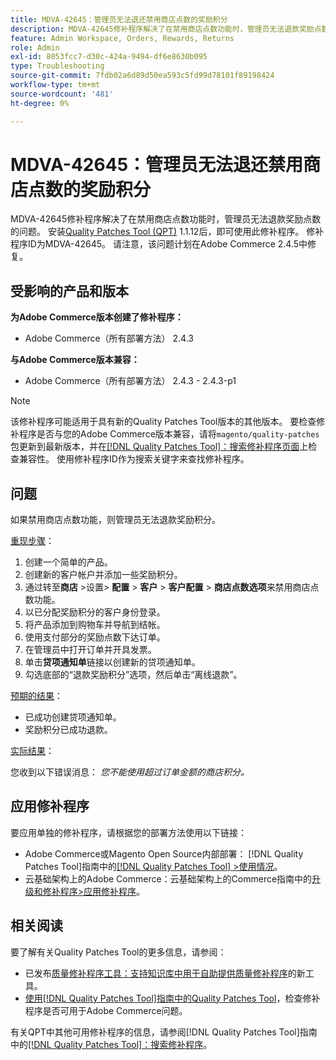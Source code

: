 ```yaml
---
title: MDVA-42645：管理员无法退还禁用商店点数的奖励积分
description: MDVA-42645修补程序解决了在禁用商店点数功能时，管理员无法退款奖励点数的问题。 安装[Quality Patches Tool (QPT)](https://experienceleague.adobe.com/zh-hans/docs/commerce-operations/tools/quality-patches-tool/quality-patches-tool-to-self-serve-quality-patches) 1.1.12后，即可使用此修补程序。 修补程序ID为MDVA-42645。 请注意，该问题计划在Adobe Commerce 2.4.5中修复。
feature: Admin Workspace, Orders, Rewards, Returns
role: Admin
exl-id: 8053fcc7-d30c-424a-9494-df6e8630b095
type: Troubleshooting
source-git-commit: 7fdb02a6d89d50ea593c5fd99d78101f89198424
workflow-type: tm+mt
source-wordcount: '481'
ht-degree: 0%

---
```


# MDVA-42645：管理员无法退还禁用商店点数的奖励积分

MDVA-42645修补程序解决了在禁用商店点数功能时，管理员无法退款奖励点数的问题。 安装[Quality Patches Tool (QPT)](https://experienceleague.adobe.com/zh-hans/docs/commerce-operations/tools/quality-patches-tool/quality-patches-tool-to-self-serve-quality-patches) 1.1.12后，即可使用此修补程序。 修补程序ID为MDVA-42645。 请注意，该问题计划在Adobe Commerce 2.4.5中修复。

## 受影响的产品和版本

**为Adobe Commerce版本创建了修补程序：**

* Adobe Commerce（所有部署方法） 2.4.3

**与Adobe Commerce版本兼容：**

* Adobe Commerce（所有部署方法） 2.4.3 - 2.4.3-p1

>[!NOTE]
>
>该修补程序可能适用于具有新的Quality Patches Tool版本的其他版本。 要检查修补程序是否与您的Adobe Commerce版本兼容，请将`magento/quality-patches`包更新到最新版本，并在[[!DNL Quality Patches Tool]：搜索修补程序页面](https://experienceleague.adobe.com/zh-hans/docs/commerce-operations/tools/quality-patches-tool/quality-patches-tool-to-self-serve-quality-patches)上检查兼容性。 使用修补程序ID作为搜索关键字来查找修补程序。

## 问题

如果禁用商店点数功能，则管理员无法退款奖励积分。

<u>重现步骤</u>：

1. 创建一个简单的产品。
1. 创建新的客户帐户并添加一些奖励积分。
1. 通过转至&#x200B;**商店** >设置> **配置** > **客户** > **客户配置** > **商店点数选项**&#x200B;来禁用商店点数功能。
1. 以已分配奖励积分的客户身份登录。
1. 将产品添加到购物车并导航到结帐。
1. 使用支付部分的奖励点数下达订单。
1. 在管理员中打开订单并开具发票。
1. 单击&#x200B;**贷项通知单**&#x200B;链接以创建新的贷项通知单。
1. 勾选底部的“退款奖励积分”选项，然后单击“离线退款”**&#x200B;**。

<u>预期的结果</u>：

* 已成功创建贷项通知单。
* 奖励积分已成功退款。

<u>实际结果</u>：

您收到以下错误消息： *您不能使用超过订单金额的商店积分。*

## 应用修补程序

要应用单独的修补程序，请根据您的部署方法使用以下链接：

* Adobe Commerce或Magento Open Source内部部署： [!DNL Quality Patches Tool]指南中的[[!DNL Quality Patches Tool] >使用情况](/help/tools/quality-patches-tool/usage.md)。
* 云基础架构上的Adobe Commerce：云基础架构上的Commerce指南中的[升级和修补程序>应用修补程序](https://experienceleague.adobe.com/docs/commerce-cloud-service/user-guide/develop/upgrade/apply-patches.html?lang=zh-Hans)。

## 相关阅读

要了解有关Quality Patches Tool的更多信息，请参阅：

* 已发布[质量修补程序工具：支持知识库中用于自助提供质量修补程序](https://experienceleague.adobe.com/zh-hans/docs/commerce-operations/tools/quality-patches-tool/quality-patches-tool-to-self-serve-quality-patches)的新工具。
* [使用[!DNL Quality Patches Tool]指南中的Quality Patches Tool](/help/tools/quality-patches-tool/patches-available-in-qpt/check-patch-for-magento-issue-with-magento-quality-patches.md)，检查修补程序是否可用于Adobe Commerce问题。

有关QPT中其他可用修补程序的信息，请参阅[!DNL Quality Patches Tool]指南中的[[!DNL Quality Patches Tool]：搜索修补程序](https://experienceleague.adobe.com/tools/commerce-quality-patches/index.html?lang=zh-Hans)。
